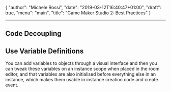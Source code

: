 {
   "author": "Michele Rossi",
   "date": "2019-03-12T16:40:47+01:00",
   "draft": true,
   "menu": "main",
   "title": "Game Maker Studio 2: Best Practices"
}


------

## Code Decoupling

## Use Variable Definitions

You can add variables to objects through a visual interface and then you can tweak these variables on an instance scope when placed in the room editor, and that variables are also initialised before everything else in an instance, which makes them usable in instance creation code and create event.


